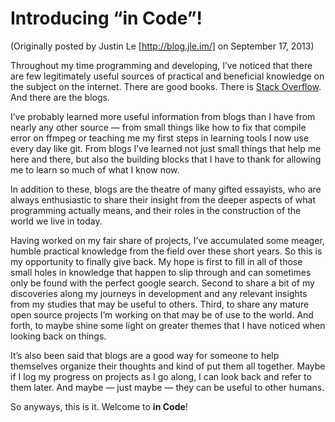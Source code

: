 Introducing “in Code”!
======================

(Originally posted by Justin Le [http://blog.jle.im/] on September 17, 2013)

Throughout my time programming and developing, I’ve noticed that there
are few legitimately useful sources of practical and beneficial
knowledge on the subject on the internet. There are good books. There is
[Stack Overflow](http://www.stackoverflow.com). And there are the blogs.

I’ve probably learned more useful information from blogs than I have
from nearly any other source — from small things like how to fix that
compile error on ffmpeg or teaching me my first steps in learning tools
I now use every day like git. From blogs I’ve learned not just small
things that help me here and there, but also the building blocks that I
have to thank for allowing me to learn so much of what I know now.

In addition to these, blogs are the theatre of many gifted essayists,
who are always enthusiastic to share their insight from the deeper
aspects of what programming actually means, and their roles in the
construction of the world we live in today.

Having worked on my fair share of projects, I’ve accumulated some
meager, humble practical knowledge from the field over these short
years. So this is my opportunity to finally give back. My hope is first
to fill in all of those small holes in knowledge that happen to slip
through and can sometimes only be found with the perfect google search.
Second to share a bit of my discoveries along my journeys in development
and any relevant insights from my studies that may be useful to others.
Third, to share any mature open source projects I’m working on that may
be of use to the world. And forth, to maybe shine some light on greater
themes that I have noticed when looking back on things.

It’s also been said that blogs are a good way for someone to help
themselves organize their thoughts and kind of put them all together.
Maybe if I log my progress on projects as I go along, I can look back
and refer to them later. And maybe — just maybe — they can be useful to
other humans.

So anyways, this is it. Welcome to **in Code**!
